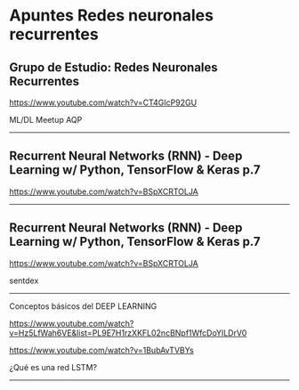 # Apuntes Redes neuronales recurrentes

## Grupo de Estudio: Redes Neuronales Recurrentes

https://www.youtube.com/watch?v=CT4GIcP92GU


ML/DL Meetup AQP

---

## Recurrent Neural Networks (RNN) - Deep Learning w/ Python, TensorFlow & Keras p.7

https://www.youtube.com/watch?v=BSpXCRTOLJA

---

## Recurrent Neural Networks (RNN) - Deep Learning w/ Python, TensorFlow & Keras p.7

https://www.youtube.com/watch?v=BSpXCRTOLJA


sentdex



---

Conceptos básicos del DEEP LEARNING

https://www.youtube.com/watch?v=Hz5LfWah6VE&list=PL9E7H1rzXKFL02ncBNpf1WfcDoYILDrV0






https://www.youtube.com/watch?v=1BubAvTVBYs

¿Qué es una red LSTM?


---